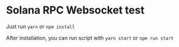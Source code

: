 # Solana RPC Websocket test

Just run `yarn` or `npm install`

After installation, you can run script with `yarn start` or `npm run start`


